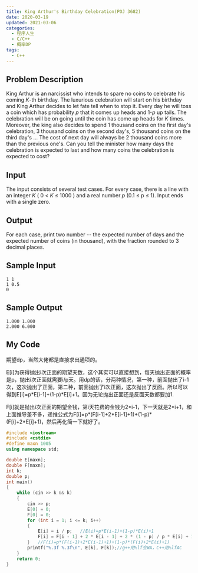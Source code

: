 ```yaml
---
title: King Arthur's Birthday Celebration(POJ 3682)
date: 2020-03-19
updated: 2021-03-06
categories:
  - 程序人生
  - C/C++
  - 概率DP
tags:
  - C++
---
```


## Problem Description 

King Arthur is an narcissist who intends to spare no coins to celebrate his coming <em>K</em>-th birthday. The luxurious celebration will start on his birthday and King Arthur decides to let fate tell when to stop it. Every day he will toss a coin which has probability <em>p</em> that it comes up heads and 1-<em>p</em> up tails. The celebration will be on going until the coin has come up heads for <em>K</em> times. Moreover, the king also decides to spend 1 thousand coins on the first day's celebration, 3 thousand coins on the second day's, 5 thousand coins on the third day's ... The cost of next day will always be 2 thousand coins more than the previous one's. Can you tell the minister how many days the celebration is expected to last and how many coins the celebration is expected to cost?

## Input 

The input consists of several test cases.
For every case, there is a line with an integer <em>K</em> ( 0 < <em>K</em> ≤ 1000 ) and a real number <em>p</em> (0.1 ≤ p ≤ 1).
Input ends with a single zero. 

## Output 

For each case, print two number -- the expected number of days and the expected number of coins (in thousand), with the fraction rounded to 3 decimal places. 

## Sample Input 

```
1 1
1 0.5
0
```

## Sample Output 

```
1.000 1.000
2.000 6.000
```

## My Code

<p>期望dp，当然大佬都是直接求出通项的。</p>

<p>E[i]为获得抛出i次正面的期望天数，这个其实可以直接想到，每天抛出正面的概率是p，抛出i次正面就需要i/p天。用dp的话，分两种情况，第一种，前面抛出了i-1次，这次抛出了正面，第二种，前面抛出了i次正面，这次抛出了反面。所以可以得到E[i]=p*E[i-1]+(1-p)*E[i]+1。因为无论抛出正面还是反面天数都要加1.</p>

<p>F[i]就是抛出i次正面的期望金钱，第i天花费的金钱为2*i-1，下一天就是2*i+1，和上面推导差不多，递推公式为F[i]=p*(F[i-1]+2*E[i-1]+1)+(1-p)*(F[i]+2*E[i]+1)，然后再化简一下就好了。</p>

```cpp
#include <iostream>
#include <cstdio>
#define maxn 1005
using namespace std;

double E[maxn];
double F[maxn];
int k;
double p;
int main()
{
    while (cin >> k && k)
    {
        cin >> p;
        E[0] = 0;
        F[0] = 0;
        for (int i = 1; i <= k; i++)
        {
            E[i] = i / p;   //E(i)=p*E(i-1)+(1-p)*E(i)+1
            F[i] = F[i - 1] + 2 * E[i - 1] + 2 * (1 - p) / p * E[i] + 1 / p;
        }   //F(i)=p*(F(i-1)+2*E(i-1)+1)+(1-p)*(F(i)+2*E(i)+1)
        printf("%.3f %.3f\n", E[k], F[k]);//g++用%lf会WA，C++用%lfAC
    }
    return 0;
}
```
